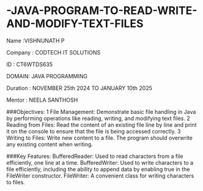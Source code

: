 # -JAVA-PROGRAM-TO-READ-WRITE-AND-MODIFY-TEXT-FILES

Name :VISHNUNATH P

Company : CODTECH IT SOLUTIONS

ID : CT6WTDS635

DOMAIN: JAVA PROGRAMMING

Duration : NOVEMBER 25th 2024 TO JANUARY 10th 2025

Mentor : NEELA SANTHOSH

###Objectives: 1 File Management: Demonstrate basic file handling in Java by performing operations like reading, writing, and modifying text files. 2 Reading from Files: Read the content of an existing file line by line and print it on the console to ensure that the file is being accessed correctly. 3 Writing to Files: Write new content to a file. The program should overwrite any existing content when writing.

###Key Features: BufferedReader: Used to read characters from a file efficiently, one line at a time. BufferedWriter: Used to write characters to a file efficiently, including the ability to append data by enabling true in the FileWriter constructor. FileWriter: A convenient class for writing characters to files.
